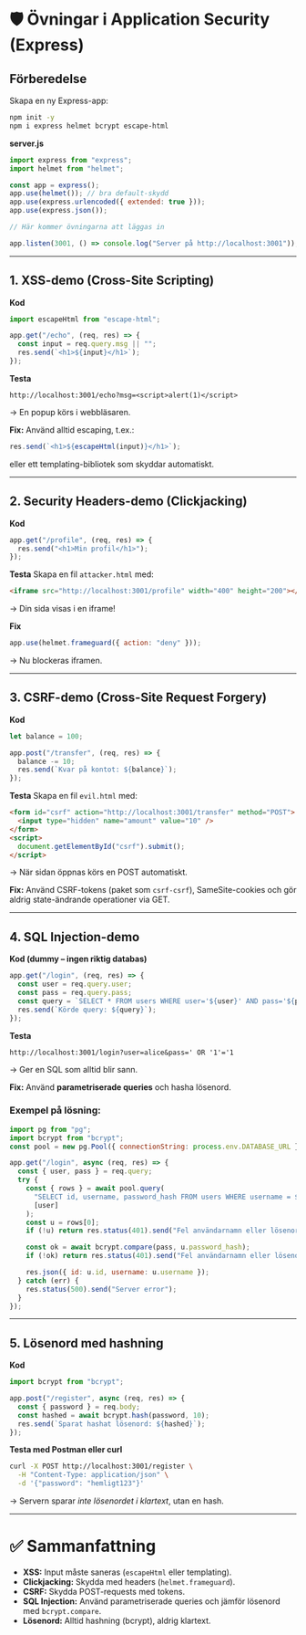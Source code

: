 # 🛡️ Övningar i Application Security (Express)

## Förberedelse

Skapa en ny Express-app:

```bash
npm init -y
npm i express helmet bcrypt escape-html
```

**server.js**

```js
import express from "express";
import helmet from "helmet";

const app = express();
app.use(helmet()); // bra default-skydd
app.use(express.urlencoded({ extended: true }));
app.use(express.json());

// Här kommer övningarna att läggas in

app.listen(3001, () => console.log("Server på http://localhost:3001"));
```

---

## 1. XSS-demo (Cross-Site Scripting)

**Kod**

```js
import escapeHtml from "escape-html";

app.get("/echo", (req, res) => {
  const input = req.query.msg || "";
  res.send(`<h1>${input}</h1>`);
});
```

**Testa**

```
http://localhost:3001/echo?msg=<script>alert(1)</script>
```

→ En popup körs i webbläsaren.

**Fix:** Använd alltid escaping, t.ex.:

```js
res.send(`<h1>${escapeHtml(input)}</h1>`);
```

eller ett templating-bibliotek som skyddar automatiskt.

---

## 2. Security Headers-demo (Clickjacking)

**Kod**

```js
app.get("/profile", (req, res) => {
  res.send("<h1>Min profil</h1>");
});
```

**Testa**
Skapa en fil `attacker.html` med:

```html
<iframe src="http://localhost:3001/profile" width="400" height="200"></iframe>
```

→ Din sida visas i en iframe!

**Fix**

```js
app.use(helmet.frameguard({ action: "deny" }));
```

→ Nu blockeras iframen.

---

## 3. CSRF-demo (Cross-Site Request Forgery)

**Kod**

```js
let balance = 100;

app.post("/transfer", (req, res) => {
  balance -= 10;
  res.send(`Kvar på kontot: ${balance}`);
});
```

**Testa**
Skapa en fil `evil.html` med:

```html
<form id="csrf" action="http://localhost:3001/transfer" method="POST">
  <input type="hidden" name="amount" value="10" />
</form>
<script>
  document.getElementById("csrf").submit();
</script>
```

→ När sidan öppnas körs en POST automatiskt.

**Fix:** Använd CSRF-tokens (paket som `csrf-csrf`), SameSite-cookies och gör aldrig state-ändrande operationer via GET.

---

## 4. SQL Injection-demo

**Kod (dummy – ingen riktig databas)**

```js
app.get("/login", (req, res) => {
  const user = req.query.user;
  const pass = req.query.pass;
  const query = `SELECT * FROM users WHERE user='${user}' AND pass='${pass}'`;
  res.send(`Körde query: ${query}`);
});
```

**Testa**

```
http://localhost:3001/login?user=alice&pass=' OR '1'='1
```

→ Ger en SQL som alltid blir sann.

**Fix:** Använd **parametriserade queries** och hasha lösenord.

### Exempel på lösning:

```js
import pg from "pg";
import bcrypt from "bcrypt";
const pool = new pg.Pool({ connectionString: process.env.DATABASE_URL });

app.get("/login", async (req, res) => {
  const { user, pass } = req.query;
  try {
    const { rows } = await pool.query(
      "SELECT id, username, password_hash FROM users WHERE username = $1",
      [user]
    );
    const u = rows[0];
    if (!u) return res.status(401).send("Fel användarnamn eller lösenord");

    const ok = await bcrypt.compare(pass, u.password_hash);
    if (!ok) return res.status(401).send("Fel användarnamn eller lösenord");

    res.json({ id: u.id, username: u.username });
  } catch (err) {
    res.status(500).send("Server error");
  }
});
```

---

## 5. Lösenord med hashning

**Kod**

```js
import bcrypt from "bcrypt";

app.post("/register", async (req, res) => {
  const { password } = req.body;
  const hashed = await bcrypt.hash(password, 10);
  res.send(`Sparat hashat lösenord: ${hashed}`);
});
```

**Testa med Postman eller curl**

```bash
curl -X POST http://localhost:3001/register \
  -H "Content-Type: application/json" \
  -d '{"password": "hemligt123"}'
```

→ Servern sparar _inte lösenordet i klartext_, utan en hash.

---

# ✅ Sammanfattning

- **XSS:** Input måste saneras (`escapeHtml` eller templating).
- **Clickjacking:** Skydda med headers (`helmet.frameguard`).
- **CSRF:** Skydda POST-requests med tokens.
- **SQL Injection:** Använd parametriserade queries och jämför lösenord med `bcrypt.compare`.
- **Lösenord:** Alltid hashning (bcrypt), aldrig klartext.
